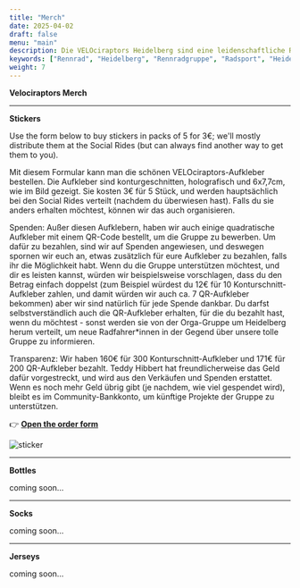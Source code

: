 ```yaml
---
title: "Merch"
date: 2025-04-02
draft: false
menu: "main"
description: Die VELOciraptors Heidelberg sind eine leidenschaftliche Rennradgruppe aus Heidelberg. Schließe dich unseren Ausfahrten an!
keywords: ["Rennrad", "Heidelberg", "Rennradgruppe", "Radsport", "Heidelberg Radfahren", "RSV", "RTF", "bike", "cycling", "Routen"]
weight: 7
---
```


**Velociraptors Merch**

---
**Stickers**

Use the form below to buy stickers in packs of 5 for 3€; we'll mostly distribute them at the Social Rides (but can always find another way to get them to you).

Mit diesem Formular kann man die schönen VELOciraptors-Aufkleber bestellen. Die Aufkleber sind konturgeschnitten, holografisch und 6x7,7cm, wie im Bild gezeigt. Sie kosten 3€ für 5 Stück, und werden hauptsächlich bei den Social Rides verteilt (nachdem du überwiesen hast). Falls du sie anders erhalten möchtest, können wir das auch organisieren.

Spenden:
Außer diesen Aufklebern, haben wir auch einige quadratische Aufkleber mit einem QR-Code bestellt, um die Gruppe zu bewerben. Um dafür zu bezahlen, sind wir auf Spenden angewiesen, und deswegen spornen wir euch an, etwas zusätzlich für eure Aufkleber zu bezahlen, falls ihr die Möglichkeit habt. Wenn du die Gruppe unterstützen möchtest, und dir es leisten kannst, würden wir beispielsweise vorschlagen, dass du den Betrag einfach doppelst (zum Beispiel würdest du 12€ für 10 Konturschnitt-Aufkleber zahlen, und damit würden wir auch ca. 7 QR-Aufkleber bekommen) aber wir sind natürlich für jede Spende dankbar. Du darfst selbstverständlich auch die QR-Aufkleber erhalten, für die du bezahlt hast, wenn du möchtest - sonst werden sie von der Orga-Gruppe um Heidelberg herum verteilt, um neue Radfahrer*innen in der Gegend über unsere tolle Gruppe zu informieren.

Transparenz:
Wir haben 160€ für 300 Konturschnitt-Aufkleber und 171€ für 200 QR-Aufkleber bezahlt. Teddy Hibbert hat freundlicherweise das Geld dafür vorgestreckt, und wird aus den Verkäufen und Spenden erstattet. Wenn es noch mehr Geld übrig gibt (je nachdem, wie viel gespendet wird), bleibt es im Community-Bankkonto, um künftige Projekte der Gruppe zu unterstützen.

👉 [**Open the order form**](https://forms.gle/m8e2AtFrqtP1kY9U6)

![sticker](/images/sticker.jpg)

--- 

**Bottles**

coming soon...

---

**Socks**

coming soon...

---

**Jerseys**

coming soon...
